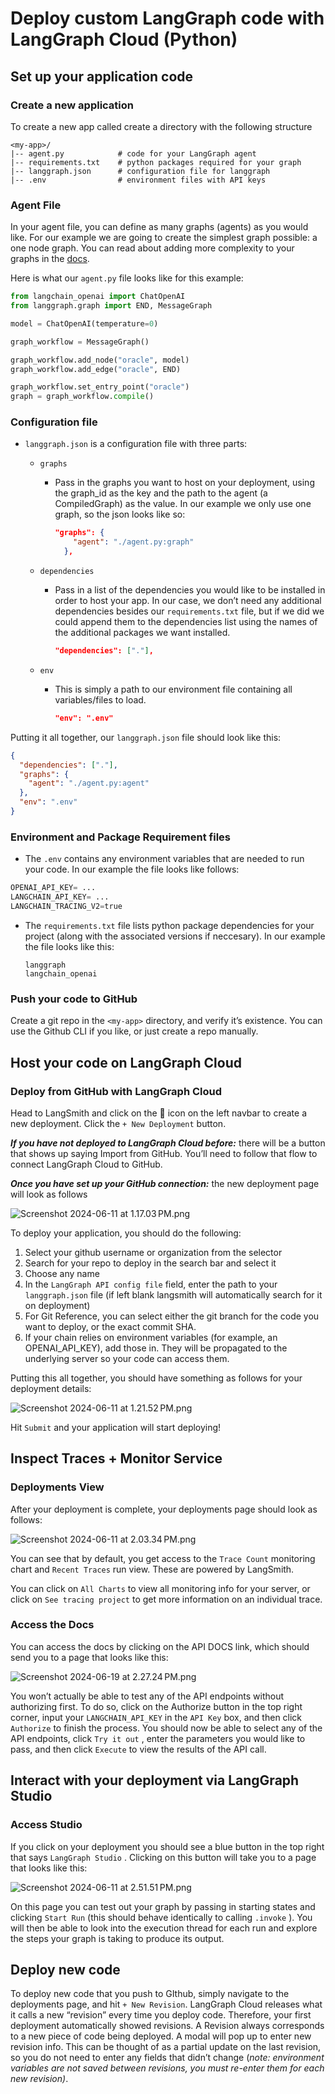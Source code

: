 # Deploy custom LangGraph code with LangGraph Cloud (Python)

## Set up your application code

### Create a new application

To create a new app called <my-app> create a directory with the following structure

```
<my-app>/
|-- agent.py            # code for your LangGraph agent
|-- requirements.txt    # python packages required for your graph
|-- langgraph.json      # configuration file for langgraph
|-- .env                # environment files with API keys
```

### Agent File

In your agent file, you can define as many graphs (agents) as you would like. For our example we are going to create the simplest graph possible: a one node graph. You can read about adding more complexity to your graphs in the [docs](https://langchain-ai.github.io/langgraph/tutorials/introduction/).

Here is what our `agent.py` file looks like for this example:

```python
from langchain_openai import ChatOpenAI
from langgraph.graph import END, MessageGraph

model = ChatOpenAI(temperature=0)

graph_workflow = MessageGraph()

graph_workflow.add_node("oracle", model)
graph_workflow.add_edge("oracle", END)

graph_workflow.set_entry_point("oracle")
graph = graph_workflow.compile()
```

### Configuration file

- `langgraph.json` is a configuration file with three parts:
    - `graphs`
        - Pass in the graphs you want to host on your deployment, using the graph_id as the key and the path to the agent (a CompiledGraph) as the value. In our example we only use one graph, so the json looks like so:
            
            ```json
            "graphs": {
                "agent": "./agent.py:graph"
              }, 
            ```
            
    - `dependencies`
        - Pass in a list of the dependencies you would like to be installed in order to host your app. In our case, we don’t need any additional dependencies besides our `requirements.txt` file, but if we did we could append them to the dependencies list using the names of the additional packages we want installed.
            
            ```json
            "dependencies": ["."],
            ```
            
    - `env`
        - This is simply a path to our environment file containing all variables/files to load.
            
            ```json
            "env": ".env"
            ```
            

Putting it all together, our `langgraph.json` file should look like this:

```json
{
  "dependencies": ["."],
  "graphs": {
    "agent": "./agent.py:agent"
  },
  "env": ".env"
}
```

### Environment and Package Requirement files

- The `.env` contains any environment variables that are needed to run your code. In our example the file looks like follows:

```python
OPENAI_API_KEY= ...
LANGCHAIN_API_KEY= ...
LANGCHAIN_TRACING_V2=true
```

- The `requirements.txt` file lists python package dependencies for your project (along with the associated versions if neccesary). In our example the file looks like this:
    
    ```
    langgraph
    langchain_openai
    ```

### Push your code to GitHub

Create a git repo in the `<my-app>` directory, and verify it’s existence. You can use the Github CLI if you like, or just create a repo manually.

## Host your code on LangGraph Cloud

### Deploy from GitHub with LangGraph Cloud

Head to LangSmith and click on the 🚀 icon on the left navbar to create a new deployment. Click the `+ New Deployment` button. 

***If you have not deployed to LangGraph Cloud before:*** there will be a button that shows up saying Import from GitHub. You’ll need to follow that flow to connect LangGraph Cloud to GitHub.

***Once you have set up your GitHub connection:*** the new deployment page will look as follows

![Screenshot 2024-06-11 at 1.17.03 PM.png](./img/deployment_page.png)

To deploy your application, you should do the following:

1. Select your github username or organization from the selector
2. Search for your repo to deploy in the search bar and select it
3. Choose any name
4. In the `LangGraph API config file` field, enter the path to your `langgraph.json` file (if left blank langsmith will automatically search for it on deployment)
5. For Git Reference, you can select either the git branch for the code you want to deploy, or the exact commit SHA. 
6. If your chain relies on environment variables (for example, an OPENAI_API_KEY), add those in. They will be propagated to the underlying server so your code can access them.

Putting this all together, you should have something as follows for your deployment details:

![Screenshot 2024-06-11 at 1.21.52 PM.png](./img/deploy_filled_out.png)

Hit `Submit` and your application will start deploying!

## Inspect Traces + Monitor Service

### Deployments View

After your deployment is complete, your deployments page should look as follows:

![Screenshot 2024-06-11 at 2.03.34 PM.png](./img/deployed_page.png)

You can see that by default, you get access to the `Trace Count` monitoring chart and `Recent Traces` run view. These are powered by LangSmith. 

You can click on `All Charts` to view all monitoring info for your server, or click on `See tracing project` to get more information on an individual trace.

### Access the Docs

You can access the docs by clicking on the API DOCS link, which should send you to a page that looks like this:

![Screenshot 2024-06-19 at 2.27.24 PM.png](./img/api_page.png)

You won’t actually be able to test any of the API endpoints without authorizing first. To do so, click on the Authorize button in the top right corner, input your `LANGCHAIN_API_KEY`  in the `API Key` box, and then click `Authorize`  to finish the process. You should now be able to select any of the API endpoints, click `Try it out` , enter the parameters you would like to pass, and then click `Execute` to view the results of the API call.

## Interact with your deployment via LangGraph Studio

### Access Studio

If you click on your deployment you should see a blue button in the top right that says `LangGraph Studio` . Clicking on this button will take you to a page that looks like this:

![Screenshot 2024-06-11 at 2.51.51 PM.png](./img/graph_visualiztion)

On this page you can test out your graph by passing in starting states and clicking `Start Run`  (this should behave identically to calling `.invoke` ). You will then be able to look into the execution thread for each run and explore the steps your graph is taking to produce its output.

## Deploy new code

To deploy new code that you push to GIthub, simply navigate to the deployments page, and hit `+ New Revision`. LangGraph Cloud releases what it calls a new “revision” every time you deploy code. Therefore, your first deployment automatically showed revisions. A Revision always corresponds to a new piece of code being deployed. A modal will pop up to enter new revision info. This can be thought of as a partial update on the last revision, so you do not need to enter any fields that didn’t change (*note: environment variables are not saved between revisions, you must re-enter them for each new revision)*.
